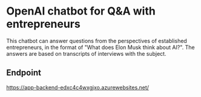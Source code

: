 # OpenAI chatbot for Q&A with entrepreneurs

This chatbot can answer questions from the perspectives of established entrepreneurs, in the format of "What does Elon Musk think about AI?". The answers are based on transcripts of interviews with the subject. 

## Endpoint

https://app-backend-edxc4c4wxgjxo.azurewebsites.net/
